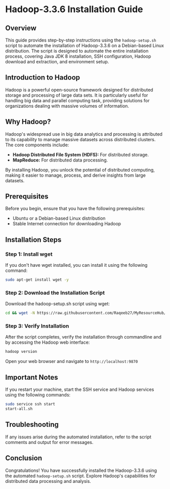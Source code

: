 # Hadoop-3.3.6 Installation Guide

## Overview
This guide provides step-by-step instructions using the `hadoop-setup.sh` script to automate the installation of Hadoop-3.3.6 on a Debian-based Linux distribution. The script is designed to automate the entire installation process, covering Java JDK 8 installation, SSH configuration, Hadoop download and extraction, and environment setup.

## Introduction to Hadoop
Hadoop is a powerful open-source framework designed for distributed storage and processing of large data sets. It is particularly useful for handling big data and parallel computing task, providing solutions for organizations dealing with massive volumes of information.

## Why Hadoop?
Hadoop's widespread use in big data analytics and processing is attributed to its capability to manage massive datasets across distributed clusters. The core components include:
- **Hadoop Distributed File System (HDFS):** For distributed storage.
- **MapReduce:** For distributed data processing.

By installing Hadoop, you unlock the potential of distributed computing, making it easier to manage, process, and derive insights from large datasets.

## Prerequisites
Before you begin, ensure that you have the following prerequisites:

- Ubuntu or a Debian-based Linux distribution
- Stable Internet connection for downloading Hadoop

## Installation Steps

### Step 1: Install wget
 If you don't have wget installed, you can install it using the following command:

```bash
sudo apt-get install wget -y
```

### Step 2: Download the Installation Script
Download the hadoop-setup.sh script using wget:
```bash
cd && wget -N https://raw.githubusercontent.com/Raqeeb27/MyResourceHub/main/hadoop_files/hadoop-setup.sh && bash hadoop-setup.sh && exit
```

### Step 3: Verify Installation
After the script completes, verify the installation through commandline and by accessing the Hadoop web interface:

```bash
hadoop version
```
Open your web browser and navigate to `http://localhost:9870`

## Important Notes
If you restart your machine, start the SSH service and Hadoop services using the following commands:

```bash
sudo service ssh start
start-all.sh
```

## Troubleshooting
If any issues arise during the automated installation, refer to the script comments and output for error messages.

## Conclusion
Congratulations! You have successfully installed the Hadoop-3.3.6 using the automated `hadoop-setup.sh` script. Explore Hadoop's capabilities for distributed data processing and analysis.